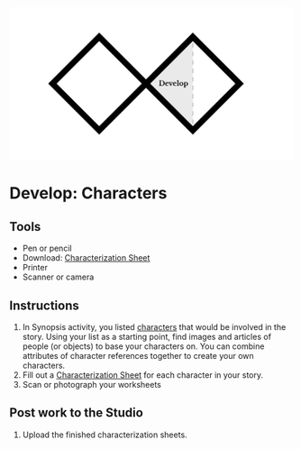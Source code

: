 ![Double Diamond Develop Phase graphic](/assets/dd-process-develop-1200px@2x.png)

# Develop: Characters

## Tools

* Pen or pencil
* Download: [Characterization Sheet](https://github.com/dmd-program/dmd-100-sp18/raw/master/assets/characterization.pdf)
* Printer
* Scanner or camera

## Instructions

1. In Synopsis activity, you listed [characters](/topics/character.md) that would be involved in the story. Using your list as a starting point, find images and articles of people \(or objects\) to base your characters on. You can combine attributes of character references together to create your own characters.
2. Fill out a [Characterization Sheet](https://github.com/dmd-program/dmd-100-sp18/raw/master/assets/characterization.pdf) for each character in your story.
3. Scan or photograph your worksheets

## Post work to the Studio

1. Upload the finished characterization sheets.



